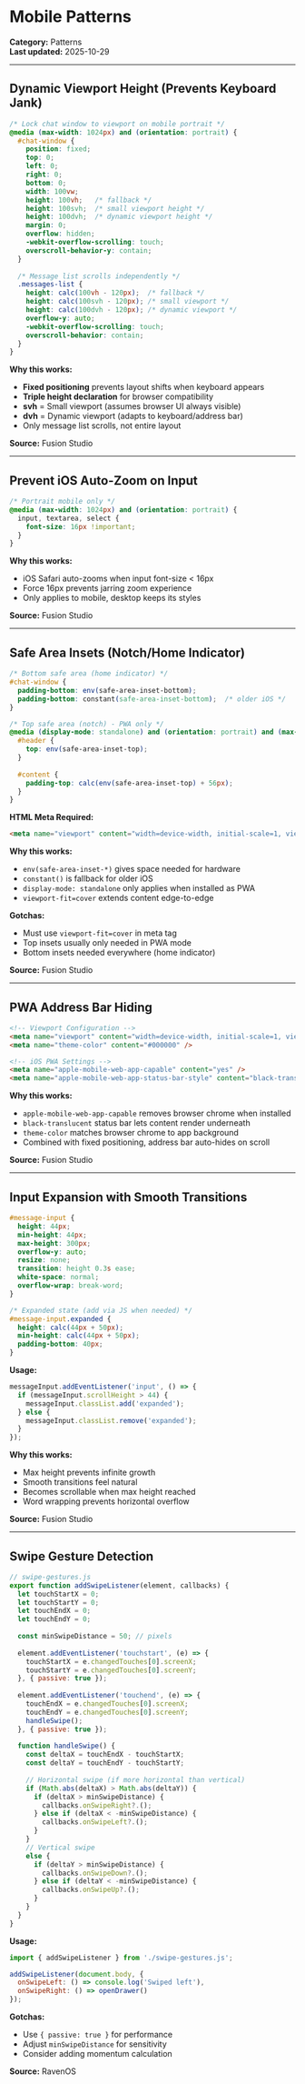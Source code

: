 # Mobile Patterns

**Category:** Patterns  
**Last updated:** 2025-10-29

---

## Dynamic Viewport Height (Prevents Keyboard Jank)

```css
/* Lock chat window to viewport on mobile portrait */
@media (max-width: 1024px) and (orientation: portrait) {
  #chat-window {
    position: fixed;
    top: 0;
    left: 0;
    right: 0;
    bottom: 0;
    width: 100vw;
    height: 100vh;   /* fallback */
    height: 100svh;  /* small viewport height */
    height: 100dvh;  /* dynamic viewport height */
    margin: 0;
    overflow: hidden;
    -webkit-overflow-scrolling: touch;
    overscroll-behavior-y: contain;
  }
  
  /* Message list scrolls independently */
  .messages-list {
    height: calc(100vh - 120px);  /* fallback */
    height: calc(100svh - 120px); /* small viewport */
    height: calc(100dvh - 120px); /* dynamic viewport */
    overflow-y: auto;
    -webkit-overflow-scrolling: touch;
    overscroll-behavior: contain;
  }
}
```

**Why this works:**
- **Fixed positioning** prevents layout shifts when keyboard appears
- **Triple height declaration** for browser compatibility
- **svh** = Small viewport (assumes browser UI always visible)
- **dvh** = Dynamic viewport (adapts to keyboard/address bar)
- Only message list scrolls, not entire layout

**Source:** Fusion Studio

---

## Prevent iOS Auto-Zoom on Input

```css
/* Portrait mobile only */
@media (max-width: 1024px) and (orientation: portrait) {
  input, textarea, select {
    font-size: 16px !important;
  }
}
```

**Why this works:**
- iOS Safari auto-zooms when input font-size < 16px
- Force 16px prevents jarring zoom experience
- Only applies to mobile, desktop keeps its styles

**Source:** Fusion Studio

---

## Safe Area Insets (Notch/Home Indicator)

```css
/* Bottom safe area (home indicator) */
#chat-window {
  padding-bottom: env(safe-area-inset-bottom);
  padding-bottom: constant(safe-area-inset-bottom);  /* older iOS */
}

/* Top safe area (notch) - PWA only */
@media (display-mode: standalone) and (orientation: portrait) and (max-width: 600px) {
  #header {
    top: env(safe-area-inset-top);
  }
  
  #content {
    padding-top: calc(env(safe-area-inset-top) + 56px);
  }
}
```

**HTML Meta Required:**
```html
<meta name="viewport" content="width=device-width, initial-scale=1, viewport-fit=cover" />
```

**Why this works:**
- `env(safe-area-inset-*)` gives space needed for hardware
- `constant()` is fallback for older iOS
- `display-mode: standalone` only applies when installed as PWA
- `viewport-fit=cover` extends content edge-to-edge

**Gotchas:**
- Must use `viewport-fit=cover` in meta tag
- Top insets usually only needed in PWA mode
- Bottom insets needed everywhere (home indicator)

**Source:** Fusion Studio

---

## PWA Address Bar Hiding

```html
<!-- Viewport Configuration -->
<meta name="viewport" content="width=device-width, initial-scale=1, viewport-fit=cover" />
<meta name="theme-color" content="#000000" />

<!-- iOS PWA Settings -->
<meta name="apple-mobile-web-app-capable" content="yes" />
<meta name="apple-mobile-web-app-status-bar-style" content="black-translucent" />
```

**Why this works:**
- `apple-mobile-web-app-capable` removes browser chrome when installed
- `black-translucent` status bar lets content render underneath
- `theme-color` matches browser chrome to app background
- Combined with fixed positioning, address bar auto-hides on scroll

**Source:** Fusion Studio

---

## Input Expansion with Smooth Transitions

```css
#message-input {
  height: 44px;
  min-height: 44px;
  max-height: 300px;
  overflow-y: auto;
  resize: none;
  transition: height 0.3s ease;
  white-space: normal;
  overflow-wrap: break-word;
}

/* Expanded state (add via JS when needed) */
#message-input.expanded {
  height: calc(44px + 50px);
  min-height: calc(44px + 50px);
  padding-bottom: 40px;
}
```

**Usage:**
```javascript
messageInput.addEventListener('input', () => {
  if (messageInput.scrollHeight > 44) {
    messageInput.classList.add('expanded');
  } else {
    messageInput.classList.remove('expanded');
  }
});
```

**Why this works:**
- Max height prevents infinite growth
- Smooth transitions feel natural
- Becomes scrollable when max height reached
- Word wrapping prevents horizontal overflow

**Source:** Fusion Studio

---

## Swipe Gesture Detection

```javascript
// swipe-gestures.js
export function addSwipeListener(element, callbacks) {
  let touchStartX = 0;
  let touchStartY = 0;
  let touchEndX = 0;
  let touchEndY = 0;
  
  const minSwipeDistance = 50; // pixels
  
  element.addEventListener('touchstart', (e) => {
    touchStartX = e.changedTouches[0].screenX;
    touchStartY = e.changedTouches[0].screenY;
  }, { passive: true });
  
  element.addEventListener('touchend', (e) => {
    touchEndX = e.changedTouches[0].screenX;
    touchEndY = e.changedTouches[0].screenY;
    handleSwipe();
  }, { passive: true });
  
  function handleSwipe() {
    const deltaX = touchEndX - touchStartX;
    const deltaY = touchEndY - touchStartY;
    
    // Horizontal swipe (if more horizontal than vertical)
    if (Math.abs(deltaX) > Math.abs(deltaY)) {
      if (deltaX > minSwipeDistance) {
        callbacks.onSwipeRight?.();
      } else if (deltaX < -minSwipeDistance) {
        callbacks.onSwipeLeft?.();
      }
    }
    // Vertical swipe
    else {
      if (deltaY > minSwipeDistance) {
        callbacks.onSwipeDown?.();
      } else if (deltaY < -minSwipeDistance) {
        callbacks.onSwipeUp?.();
      }
    }
  }
}
```

**Usage:**
```javascript
import { addSwipeListener } from './swipe-gestures.js';

addSwipeListener(document.body, {
  onSwipeLeft: () => console.log('Swiped left'),
  onSwipeRight: () => openDrawer()
});
```

**Gotchas:**
- Use `{ passive: true }` for performance
- Adjust `minSwipeDistance` for sensitivity
- Consider adding momentum calculation

**Source:** RavenOS

